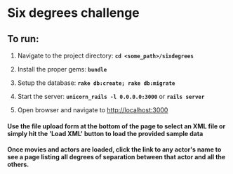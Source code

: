 # Six degrees challenge

## To run:

1. Navigate to the project directory: **`cd <some_path>/sixdegrees`**

2. Install the proper gems: **`bundle`**

3. Setup the database: **`rake db:create; rake db:migrate`**

4. Start the server: **`unicorn_rails -l 0.0.0.0:3000`** or **`rails server`**

5. Open browser and navigate to [http://localhost:3000](http://localhost:3000)

#### Use the file upload form at the bottom of the page to select an XML file or simply hit the 'Load XML' button to load the provided sample data

#### Once movies and actors are loaded, click the link to any actor's name to see a page listing all degrees of separation between that actor and all the others.
